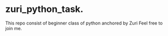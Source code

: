 # zuri_python_task.
This repo consist of beginner class of python anchored by Zuri
Feel free to join me.
